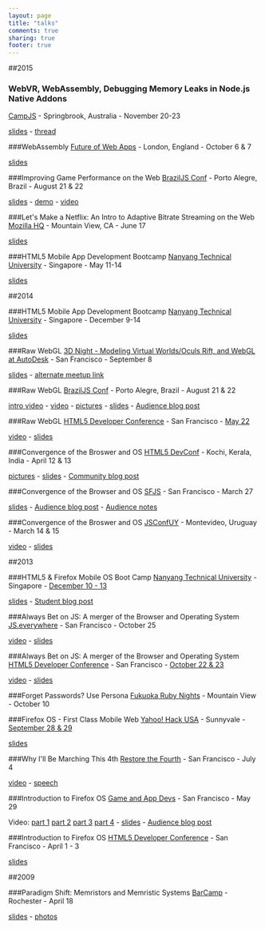 ```yaml
---
layout: page
title: "talks"
comments: true
sharing: true
footer: true
---
```

##2015

### WebVR, WebAssembly, Debugging Memory Leaks in Node.js Native Addons
[CampJS](http://vi.campjs.com/) - Springbrook, Australia - November 20-23

[slides](http://nickdesaulniers.github.io/campjs-vi/slides/#/) - [thread](https://github.com/MayhemYDG/iltorb/issues/3)

###WebAssembly
[Future of Web Apps](https://futureofwebapps.com/london-2015/) - London, England - October 6 & 7

[slides](http://nickdesaulniers.github.io/wasm-fowa/slides/#/)

###Improving Game Performance on the Web
[BrazilJS Conf](http://braziljs.com.br/) - Porto Alegre, Brazil - August 21 & 22

[slides](http://nickdesaulniers.github.io/BrazilJS2015/slides/index.html) - [demo](http://nickdesaulniers.github.io/joshVR/) - [video](https://www.youtube.com/watch?v=XvoBR9K3ZmE)

###Let's Make a Netflix: An Intro to Adaptive Bitrate Streaming on the Web
[Mozilla HQ](https://air.mozilla.org/tech-talk-3/) - Mountain View, CA - June 17

[slides](https://nickdesaulniers.github.io/netfix/#/)

###HTML5 Mobile App Development Bootcamp
[Nanyang Technical University](http://www.eventnook.com/event/html5bootcamp-44558) - Singapore - May 11-14

[slides](http://mozilla-ntu.github.io/slidesMay2015/slides/day1-section1-intro.html#/)

##2014

###HTML5 Mobile App Development Bootcamp
[Nanyang Technical University](http://www.eventnook.com/event/html5bootcamp) - Singapore - December 9-14

[slides](https://mozilla-ntu.github.io/slides2014/slides/day1-section1-intro.html#/)

###Raw WebGL
[3D Night - Modeling Virtual Worlds/Oculs Rift, and WebGL at AutoDesk](http://www.meetup.com/talesofjavascript/events/200396932/) - San Francisco - September 8

[slides](http://nickdesaulniers.github.io/RawWebGL/#/) - [alternate meetup link](http://www.meetup.com/Game-and-App-Devs/events/200402782/)

###Raw WebGL
[BrazilJS Conf](http://braziljs.com.br/) - Porto Alegre, Brazil - August 21 & 22

[intro video](https://www.youtube.com/watch?v=fRuDcqYEdAY) - [video](https://www.youtube.com/watch?v=Z-t-QSV8J1Y) - [pictures](https://www.facebook.com/media/set/?set=a.728358947244046.1073741830.322410337838911&type=1) - [slides](http://nickdesaulniers.github.io/RawWebGL/#/) - [Audience blog post](http://jcemer.com/brazil-js-2014-primeiro-dia.html#Raw-WebGL-Nick-Desaulniers)

###Raw WebGL
[HTML5 Developer Conference](http://html5devconf.com/archives/may2014/index.html) - San Francisco - [May 22](http://html5devconf.com/speakers/nick_desaulniers.html)

[video](tru://www.youtube.com/watch?v=H4c8t6myAWU) - [slides](http://nickdesaulniers.github.io/RawWebGL/#/)

###Convergence of the Broswer and OS
[HTML5 DevConf](http://html5conf.in/) - Kochi, Kerala, India - April 12 & 13

[pictures](https://plus.google.com/events/gallery/cenu2oppbgqk2jt0jckv4f4hsgk) - [slides](http://nickdesaulniers.github.io/Convergence/#/) - [Community blog post](http://blog.mozillakerala.org/2014/04/html5defcon-report/)

###Convergence of the Browser and OS
[SFJS](http://www.meetup.com/jsmeetup/events/171307372/) - San Francisco - March 27

[slides](http://nickdesaulniers.github.io/Convergence/#/) - [Audience blog post](http://risebird.tumblr.com/post/81376081254/the-browser-operating-system) - [Audience notes](https://gist.github.com/rjz/9824342)

###Convergence of the Broswer and OS
[JSConfUY](http://jsconf.uy/) - Montevideo, Uruguay - March 14 & 15

[video](https://www.youtube.com/watch?v=hl5ppYOBdJ4) - [slides](http://nickdesaulniers.github.io/Convergence/#/)

##2013

###HTML5 & Firefox Mobile OS Boot Camp
[Nanyang Technical University](http://www.ntuventures.com/index.php?option=com_content&view=article&id=129&Itemid=&lang=en) - Singapore - [December 10 - 13](http://www.eventnook.com/event/html5firefoxmobileosbootcamp/Speakers)

[slides](http://mozilla-ntu.github.io/slides/site/slides/index.html#/) - [Student blog post](http://kenrick95.wordpress.com/2013/12/15/bootcamp-and-back-home/)


###Always Bet on JS: A merger of the Browser and Operating System
[JS.everywhere](http://www.jseverywhere.org/) - San Francisco - October 25

[video](https://www.youtube.com/watch?v=V0ipb4fAGlo) - [slides](http://slides.com/nickdesaulniers/jsos#/)

###Always Bet on JS: A merger of the Browser and Operating System
[HTML5 Developer Conference](http://html5devconf.com/archives/oct2013/index.html) - San Francisco - [October 22 & 23](http://html5devconf.com/archives/oct2013/speakers/nick_desaulniers.html)

[video](https://www.youtube.com/watch?v=wYA0Yvb3Iqc) - [slides](http://slides.com/nickdesaulniers/jsos/#/)

###Forget Passwords? Use Persona
[Fukuoka Ruby Nights](http://www.myfukuoka.com/events/2013-fukuoka-ruby-nights.html) - Mountain View - October 10

###Firefox OS - First Class Mobile Web
[Yahoo! Hack USA](https://developer.yahoo.com/events/hack_usa_snv_2013/) - Sunnyvale - [September 28 & 29](http://yahoohackusa2013.pbworks.com/w/page/69392135/Firefox%20OS%20Intro)

[slides](http://nickdesaulniers.github.io/firefoxOSPresentation/#/)

###Why I'll Be Marching This 4th
[Restore the Fourth](http://rtfsf.github.io/) - San Francisco - July 4

[video](https://www.youtube.com/watch?v=xuDqxGvv-Mw&t=4m3s) - [speech](http://nickdesaulniers.github.io/blog/2013/07/03/why-ill-be-marching-this-4th/)

###Introduction to Firefox OS
[Game and App Devs](https://www.eventbrite.com/e/introduction-to-firefox-os-with-nick-desaulniers-tickets-6679262855) - San Francisco - May 29

Video: [part 1](https://www.youtube.com/watch?v=XjxiNz1-fps) [part 2](https://www.youtube.com/watch?v=_mLyQSUOub4) [part 3](https://www.youtube.com/watch?v=dXZQABceXAg) [part 4](https://www.youtube.com/watch?v=ZvJ1ie0IoDc) - [slides](http://nickdesaulniers.github.io/firefoxOSPresentation/#/) - [Audience blog post](http://mateotech.blogspot.com/2013/06/nick-desaulniers-gives-us-introduction.html)

###Introduction to Firefox OS
[HTML5 Developer Conference](http://html5devconf.com/archives/april2013/index.html) - San Francisco - April 1 - 3

[slides](http://nickdesaulniers.github.io/firefoxOSPresentation/#/)

##2009

###Paradigm Shift: Memristors and Memristic Systems
[BarCamp](http://barcamproc.org/) - Rochester - April 18

[slides](https://docs.google.com/presentation/d/1GVqEeFUJyI7VmzqYPabQ9DOC32rdQv-YN3YCzO6vvlY/pub?start=false&loop=false&delayms=3000#slide=id.p4) - [photos](https://www.flickr.com/photos/tags/barcamprochester/show/)

